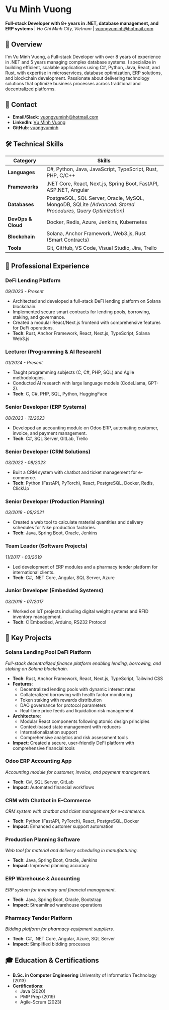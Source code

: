 # Vu Minh Vuong
**Full-stack Developer with 8+ years in .NET, database management, and ERP systems** | *Ho Chi Minh City, Vietnam* | [vuongvuminh@hotmail.com](mailto:vuongvuminh@hotmail.com)
## 📖 Overview
I'm Vu Minh Vuong, a Full-stack Developer with over 8 years of experience in .NET and 5 years managing complex database systems. I specialize in building efficient, scalable applications using C#, Python, Java, React, and Rust, with expertise in microservices, database optimization, ERP solutions, and blockchain development. Passionate about delivering technology solutions that optimize business processes across traditional and decentralized platforms.
## 📍 Contact
- **Email/Slack**: [vuongvuminh@hotmail.com](mailto:vuongvuminh@hotmail.com)
- **LinkedIn**: [Vu Minh Vuong](https://linkedin.com/in/vuongvuminh)
- **GitHub**: [vuongvuminh](https://github.com/vuongvuminh)
## 🛠️ Technical Skills
| Category | Skills |
|----------|--------|
| **Languages** | C#, Python, Java, JavaScript, TypeScript, Rust, PHP, C/C++ |
| **Frameworks** | .NET Core, React, Next.js, Spring Boot, FastAPI, ASP.NET, Angular |
| **Databases** | PostgreSQL, SQL Server, Oracle, MySQL, MongoDB, SQLite *(Advanced: Stored Procedures, Query Optimization)* |
| **DevOps & Cloud** | Docker, Redis, Azure, Jenkins, Kubernetes |
| **Blockchain** | Solana, Anchor Framework, Web3.js, Rust (Smart Contracts) |
| **Tools** | Git, GitHub, VS Code, Visual Studio, Jira, Trello |
## 💼 Professional Experience
### DeFi Lending Platform
*09/2023 - Present*
- Architected and developed a full-stack DeFi lending platform on Solana blockchain.
- Implemented secure smart contracts for lending pools, borrowing, staking, and governance.
- Created a modular React/Next.js frontend with comprehensive features for DeFi operations.
- **Tech**: Rust, Anchor Framework, React, Next.js, TypeScript, Solana Web3.js

### Lecturer (Programming & AI Research)
*01/2024 - Present*
- Taught programming subjects (C, C#, PHP, SQL) and Agile methodologies.
- Conducted AI research with large language models (CodeLlama, GPT-2).
- **Tech**: C, C#, PHP, SQL, Python, HuggingFace

### Senior Developer (ERP Systems)
*08/2023 - 12/2023*
- Developed an accounting module on Odoo ERP, automating customer, invoice, and payment management.
- **Tech**: C#, SQL Server, GitLab, Trello

### Senior Developer (CRM Solutions)
*03/2022 - 08/2023*
- Built a CRM system with chatbot and ticket management for e-commerce.
- **Tech**: Python (FastAPI, PyTorch), React, PostgreSQL, Docker, Redis, ClickUp

### Senior Developer (Production Planning)
*03/2019 - 05/2021*
- Created a web tool to calculate material quantities and delivery schedules for Nike production factories.
- **Tech**: Java, Spring Boot, Oracle, Jenkins

### Team Leader (Software Projects)
*11/2017 - 03/2019*
- Led development of ERP modules and a pharmacy tender platform for international clients.
- **Tech**: C#, .NET Core, Angular, SQL Server, Azure

### Junior Developer (Embedded Systems)
*03/2016 - 07/2017*
- Worked on IoT projects including digital weight systems and RFID inventory management.
- **Tech**: C Embedded, Arduino, RS232 Protocol

## 🌟 Key Projects
### Solana Lending Pool DeFi Platform
*Full-stack decentralized finance platform enabling lending, borrowing, and staking on Solana blockchain.*
- **Tech**: Rust, Anchor Framework, React, Next.js, TypeScript, Tailwind CSS
- **Features**: 
  - Decentralized lending pools with dynamic interest rates
  - Collateralized borrowing with health factor monitoring
  - Token staking with rewards distribution
  - DAO governance for protocol parameters
  - Real-time price feeds and liquidation risk management
- **Architecture**:
  - Modular React components following atomic design principles
  - Context-based state management with reducers
  - Internationalization support
  - Comprehensive analytics and risk assessment tools
- **Impact**: Created a secure, user-friendly DeFi platform with comprehensive financial tools

### Odoo ERP Accounting App
*Accounting module for customer, invoice, and payment management.*
- **Tech**: C#, SQL Server, GitLab
- **Impact**: Automated financial workflows

### CRM with Chatbot in E-Commerce
*CRM system with chatbot and ticket management for e-commerce.*
- **Tech**: Python (FastAPI, PyTorch), React, PostgreSQL, Docker
- **Impact**: Enhanced customer support automation

### Production Planning Software
*Web tool for material and delivery scheduling in manufacturing.*
- **Tech**: Java, Spring Boot, Oracle, Jenkins
- **Impact**: Improved planning accuracy

### ERP Warehouse & Accounting
*ERP system for inventory and financial management.*
- **Tech**: Java, Spring Boot, Oracle, Bootstrap
- **Impact**: Streamlined warehouse operations

### Pharmacy Tender Platform
*Bidding platform for pharmacy equipment suppliers.*
- **Tech**: C#, .NET Core, Angular, Azure, SQL Server
- **Impact**: Simplified bidding processes

## 🎓 Education & Certifications
- **B.Sc. in Computer Engineering** University of Information Technology (2013)
- **Certifications**: 
  - Java (2020)
  - PMP Prep (2019)
  - Agile-Scrum (2023)

